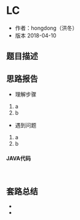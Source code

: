 # LC
* 作者：hongdong（洪冬）
* 版本 2018-04-10

## 题目描述




## 思路报告
- 理解步骤
1. a
2. b

- 遇到问题
1. a
2. b

#### JAVA代码
```java



```


## 套路总结
- 
- 
